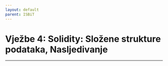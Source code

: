 ```yaml
---
layout: default
parent: ISBiT
---
```


# Vježbe 4: Solidity: Složene strukture podataka, Nasljedivanje

---
